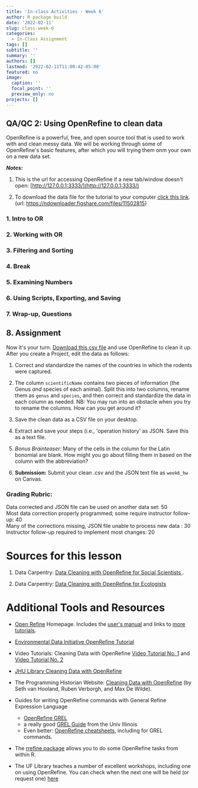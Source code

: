 ```yaml
---
title: 'In-class Activities - Week 6'
author: R package build
date: '2022-02-11'
slug: class-week-6
categories:
  - In-Class Assignment
tags: []
subtitle: ''
summary: ''
authors: []
lastmod: '2022-02-11T11:00:42-05:00'
featured: no
image:
  caption: ''
  focal_point: ''
  preview_only: no
projects: []
---
```


## QA/QC 2: Using OpenRefine to clean data

OpenRefine is a powerful, free, and open source tool that is used to work with and clean messy data.  We will be working through some of OpenRefine's basic features, after which you will trying them onm your own on a new data set.

**_Notes:_**

1. This is the url for accessing OpenRefine if a new tab/window doesn't open: [http://127.0.0.1:3333/](http://127.0.0.1:3333/)

2. To download the data file for the tutorial to your computer [click this link](https://ndownloader.figshare.com/files/11502815). (url: https://ndownloader.figshare.com/files/11502815)



### **1. Intro to OR**

### **2. Working with OR**

### **3. Filtering and Sorting**
     
### **4. Break**

### **5. Examining Numbers**

### **6. Using Scripts, Exporting, and Saving**

### **7. Wrap-up, Questions**  

## **8. Assignment**

Now it's your turn. [Download this csv file](https://raw.githubusercontent.com/BrunaLab/LAS6292_DataManagement/5005ea1551fc12eb5bcc561beef0bf4d9c3a066e/static/course-materials/class-sessions/06-QAQC2/portal_rodents_or_short.csv) and use OpenRefine to clean it up. After you create a Project, edit the data as follows:

1. Correct and standardize the names of the countries in which the rodents were captured. 

2. The column `scientificName` contains two pieces of information (the Genus _and_ species of each animal). Split this into two columns, rename them as `genus` and `species`, and then correct and standardize the data in each column as needed. NB: You may run into an obstacle when you try to rename the columns. How can you get around it?

3. Save the clean data as a CSV file on your desktop.

4. Extract and save your steps (i.e., 'operation history' as JSON. Save this as a text file. 

5. _Bonus Brainteaser:_ Many of the cells in the column for the Latin bonomial are blank. How might you go about filling them in based on the column with the abbreviation?

6. **Submission:** Submit your clean .csv and the JSON text file as `week6_hw` on Canvas.  

### Grading Rubric: 

Data corrected and JSON file can be used on another data set: 50  
Most data correction properly programmed; some require instructor follow-up: 40  
Many of the corrections missing, JSON file unable to process new data : 30  
Instructor follow-up required to implement most changes: 20  

# Sources for this lesson 

1. Data Carpentry: [Data Cleaning with OpenRefine for Social Scientists	](https://datacarpentry.org/openrefine-socialsci/). 

<!-- Peter Smyth, Geoff LaFlair, Lachlan Deer, Tracy Teal, Karen Word, François Michonneau, & Erin Becker. (2018, May 20). datacarpentry/openrefine-socialsci: OpenRefine Social Sciences Release, May 2018 (v3). Zenodo. https://doi.org/10.5281/zenodo.1250074 -->
<!-- 2. The repository with the data and metadata used in the lesson:  [SAFI_Survey](https://figshare.com/articles/dataset/SAFI_Survey_Results/6262019) -->

2. Data Carpentry: [Data Cleaning with OpenRefine for Ecologists](https://datacarpentry.org/OpenRefine-ecology-lesson/04-scripts/index.html)


# Additional Tools and Resources

*  [Open Refine](https://openrefine.org/) Homepage. Includes the [user's manual](https://docs.openrefine.org/) and links to [more tutorials](https://openrefine.org/documentation.html).

*  [Environmental Data Initiative OpenRefine Tutorial](https://environmentaldatainitiative.org/webinars-events/previous-edi-events/how-to-clean-and-format-data-using-r-packages-datamaid-dplyr-openrefine-excel/)

* Video Tutorials: Cleaning Data with OpenRefine [Video Tutorial No. 1](https://www.youtube.com/watch?v=nORS7STbLyk) and [Video Tutorial No. 2](https://www.youtube.com/watch?v=xZlz4ISgNBc)

*  [JHU Library Cleaning Data with OpenRefine](https://libjohn.github.io/openrefine/index.html)

* The Programming Historian Website: [Cleaning Data with OpenRefine](https://doi.org/10.46430/phen0023) (by Seth van Hooland, Ruben Verborgh, and Max De Wilde).

* Guides for writing OpenRefine commands with General Refine Expression Language
    
    * [OpenRefine GREL](https://docs.openrefine.org/manual/expressions/#grel-general-refine-expression-language)
    * a really good [GREL Guide](https://guides.library.illinois.edu/openrefine/grel) from the Univ Illinois
    * Even better: [OpenRefine cheatsheets](https://code4libtoronto.github.io/2018-10-12-access/GoogleRefineCheatSheets.pdf), including for GREL commands.

*  The [rrefine package](https://cran.r-project.org/web/packages/rrefine/vignettes/rrefine-vignette.html) allows you to do some OpenRefine tasks from within R. 

* The UF Library teaches a number of excellent workshops, including one on using OpenRefine. You can check when the next one will be held (or request one) [here](https://ufl.libcal.com/calendar/workshops/?cid=11693&t=d&d=0000-00-00&cal=11693,5125,8858&inc=0)

